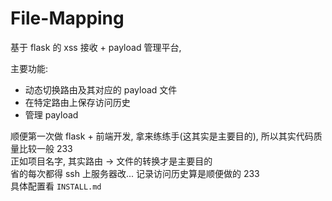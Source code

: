 # File-Mapping

基于 flask 的 xss 接收 + payload 管理平台,  

主要功能:  
* 动态切换路由及其对应的 payload 文件
* 在特定路由上保存访问历史
* 管理 payload

顺便第一次做 flask + 前端开发, 拿来练练手(这其实是主要目的), 所以其实代码质量比较一般 233  
正如项目名字, 其实路由 -> 文件的转换才是主要目的  
省的每次都得 ssh 上服务器改... 记录访问历史算是顺便做的 233  
具体配置看 `INSTALL.md`  